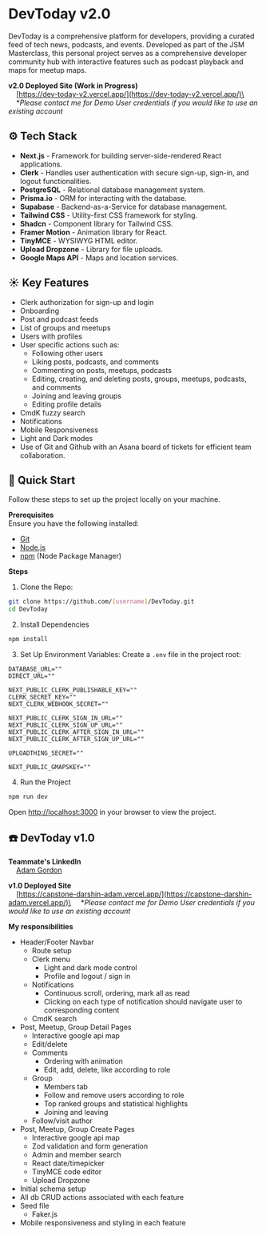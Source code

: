 # <a name="introduction">DevToday v2.0</a>
DevToday is a comprehensive platform for developers, providing a curated feed of tech news, podcasts, and events. Developed as part of the JSM Masterclass, this personal project serves as a comprehensive developer community hub with interactive features such as podcast playback and maps for meetup maps.

**v2.0 Deployed Site (Work in Progress)**\
&nbsp;&nbsp;&nbsp;&nbsp;[https://dev-today-v2.vercel.app/](https://dev-today-v2.vercel.app/)\
&nbsp;&nbsp;&nbsp;&nbsp;**Please contact me for Demo User credentials if you would like to use an existing account*

## <a name="tech-stack">⚙️ Tech Stack</a>
- **Next.js** - Framework for building server-side-rendered React applications.
- **Clerk** - Handles user authentication with secure sign-up, sign-in, and logout functionalities.
- **PostgreSQL** - Relational database management system.
- **Prisma.io** - ORM for interacting with the database.
- **Supabase** - Backend-as-a-Service for database management.
- **Tailwind CSS** - Utility-first CSS framework for styling.
- **Shadcn** - Component library for Tailwind CSS.
- **Framer Motion** - Animation library for React.
- **TinyMCE** - WYSIWYG HTML editor.
- **Upload Dropzone** - Library for file uploads.
- **Google Maps API** - Maps and location services.

## <a name="features">☀️ Key Features</a>
- Clerk authorization for sign-up and login
- Onboarding
- Post and podcast feeds
- List of groups and meetups
- Users with profiles
- User specific actions such as:
  - Following other users
  - Liking posts, podcasts, and comments
  - Commenting on posts, meetups, podcasts
  - Editing, creating, and deleting posts, groups, meetups, podcasts, and comments
  - Joining and leaving groups
  - Editing profile details
- CmdK fuzzy search
- Notifications
- Mobile Responsiveness
- Light and Dark modes
- Use of Git and Github with an Asana board of tickets for efficient team collaboration.

## <a name="quick-start">🚀 Quick Start</a>

Follow these steps to set up the project locally on your machine.

**Prerequisites**\
Ensure you have the following installed:

- [Git](https://git-scm.com/)
- [Node.js](https://nodejs.org/en)
- [npm](https://www.npmjs.com/) (Node Package Manager)

**Steps**
1. Clone the Repo:
```bash
git clone https://github.com/[username]/DevToday.git
cd DevToday
```

2. Install Dependencies
```bash
npm install
```

3. Set Up Environment Variables: Create a `.env` file in the project root:
```env
DATABASE_URL=""
DIRECT_URL=""

NEXT_PUBLIC_CLERK_PUBLISHABLE_KEY=""
CLERK_SECRET_KEY=""
NEXT_CLERK_WEBHOOK_SECRET=""

NEXT_PUBLIC_CLERK_SIGN_IN_URL=""
NEXT_PUBLIC_CLERK_SIGN_UP_URL=""
NEXT_PUBLIC_CLERK_AFTER_SIGN_IN_URL=""
NEXT_PUBLIC_CLERK_AFTER_SIGN_UP_URL=""

UPLOADTHING_SECRET=""

NEXT_PUBLIC_GMAPSKEY=""
```

4. Run the Project
```bash
npm run dev
```

Open [http://localhost:3000](http://localhost:3000) in your browser to view the project.


## <a name="version-one">☎️ DevToday v1.0</a>
**Teammate's LinkedIn**\
&nbsp;&nbsp;&nbsp;&nbsp;[Adam Gordon](https://www.linkedin.com/in/adam-gordon119/)

**v1.0 Deployed Site**\
&nbsp;&nbsp;&nbsp;&nbsp;[https://capstone-darshin-adam.vercel.app/](https://capstone-darshin-adam.vercel.app/)\
&nbsp;&nbsp;&nbsp;&nbsp;**Please contact me for Demo User credentials if you would like to use an existing account*

**My responsibilities**
- Header/Footer Navbar
  - Route setup
  - Clerk menu
    -  Light and dark mode control
    -  Profile and logout / sign in
  - Notifications
    - Continuous scroll, ordering, mark all as read
    - Clicking on each type of notification should navigate user to corresponding content
  - CmdK search
- Post, Meetup, Group Detail Pages
  - Interactive google api map
  - Edit/delete
  - Comments
    - Ordering with animation
    - Edit, add, delete, like according to role
  - Group
    - Members tab
    - Follow and remove users according to role
    - Top ranked groups and statistical highlights
    - Joining and leaving
  - Follow/visit author
- Post, Meetup, Group Create Pages
  - Interactive google api map
  - Zod validation and form generation
  - Admin and member search
  - React date/timepicker
  - TinyMCE code editor
  - Upload Dropzone
- Initial schema setup
- All db CRUD actions associated with each feature
- Seed file
  - Faker.js 
- Mobile responsiveness and styling in each feature
